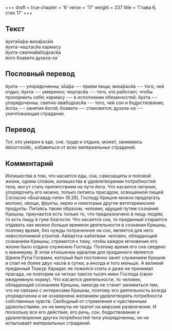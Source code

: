 +++
draft = true
chapter = '6'
verse = '17'
weight = 237
title = 'Глава 6, стих 17'
+++
## Текст

йукта̄ха̄ра-виха̄расйа  
йукта-чешт̣асйа кармасу  
йукта-свапна̄вабодхасйа  
його бхавати дух̣кха-ха̄

## Пословный перевод

йукта --- упорядоченны; а̄ха̄ра --- прием пищи; виха̄расйа --- того, чей
отдых; йукта --- умеренно; чешт̣асйа --- того, кто работает, чтобы
прокормить себя; кармасу --- в исполнении обязанностей; йукта ---
упорядоченны; свапна-авабодхасйа --- того, чей сон и бодрствование;
йогах̣ --- занятия йогой; бхавати --- становится; дух̣кха-ха̄ ---
уничтожающая страдания.

## Перевод

Тот, кто умерен в еде, сне, труде и отдыхе, может, занимаясь
ййооггоойй,, избавиться от всех материальных страданий.

## Комментарий

Излишества в том, что касается еды, сна, самозащиты и половой жизни,
одним словом, излишества в удовлетворении потребностей тела, могут стать
препятствием на пути йога. Что касается питания, упорядочить его можно,
только питаясь прасадом, освященной пищей. Согласно «Бхагавад-гите»
(9.26), Господу Кришне можно предлагать молоко, овощи, фрукты, зерно и
некоторые другие вегетарианские продукты. Питаясь таким образом,
человек, идущий путем сознания Кришны, приучается есть только то, что
предназначено в пищу людям, то есть пищу в гуне благости. Что касается
сна, то преданный старается отдавать как можно больше времени
деятельности в сознании Кришны, поэтому время, без нужды потраченное на
сон, является для него невосполнимой утратой. Авйартха-ка̄латвам:
человек, обладающий сознанием Кришны, стремится к тому, чтобы каждое
мгновение его жизни было отдано служению Господу. Поэтому время его сна
сведено к минимуму. В этом отношении идеалом для преданного является
Шрила Рупа Госвами, который был постоянно занят служением Кришне и спал
не более двух часов в сутки, а иногда и того меньше. А великий преданный
Тхакур Харидас не ложился спать и даже не принимал прасада, не повторив
на четках триста тысяч имен Господа (свою ежедневную норму). Что
касается деятельности, то человек, обладающий сознанием Кришны, никогда
не станет заниматься тем, что не связано с интересами Кришны, поэтому
его деятельность всегда упорядоченна и не осквернена желанием
удовлетворять потребности собственных чувств. Свободный от стремления к
чувственным удовольствиям, он ни минуты не тратит на мирские
развлечения. И поскольку все его действия, его речь, сон, бодрствование
и удовлетворение других потребностей тела упорядоченны, он не испытывает
материальных страданий.
